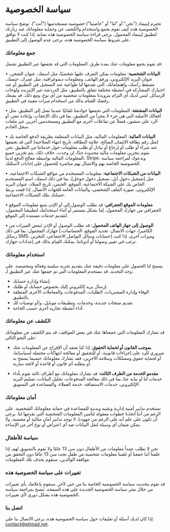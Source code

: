 # سياسة الخصوصية

تحترم إيتيماد ("نحن" أو "لنا" أو "خاصتنا") خصوصية مستخدميها ("أنت"). توضح سياسة الخصوصية هذه كيف نقوم بجمع واستخدام والكشف عن وحماية معلوماتك عند زيارتك لتطبيق إيتيماد المحمول. يرجى قراءة سياسة الخصوصية هذه بعناية. إذا كنت لا توافق على شروط سياسة الخصوصية هذه، يرجى عدم الوصول إلى التطبيق.

### جمع معلوماتك

قد نقوم بجمع معلومات عنك بعدة طرق. المعلومات التي قد نجمعها عبر التطبيق تشمل:

• **البيانات الشخصية**: معلومات يمكن التعرف عليها شخصيًا، مثل اسمك، عنوان الشحن، عنوان البريد الإلكتروني، ورقم الهاتف، ومعلومات ديموغرافية، مثل عمرك، جنسك، مسقط رأسك، واهتماماتك، التي تقدمها لنا طواعية عند التسجيل في التطبيق أو عند اختيارك المشاركة في أنشطة مختلفة تتعلق بالتطبيق، مثل الدردشة عبر الإنترنت ولوحات الرسائل. ليس لديك أي التزام بتزويدنا بمعلومات شخصية من أي نوع، ومع ذلك، قد يمنعك رفضك للقيام بذلك من استخدام ميزات معينة في التطبيق.

• **البيانات المشتقة**: المعلومات التي تجمعها خوادمنا تلقائيًا عندما تصل إلى التطبيق، مثل أفعالك الأصلية التي هي جزء لا يتجزأ من التطبيق، بما في ذلك الإعجاب، وإعادة نشر، أو الرد على منشور، فضلاً عن تفاعلات أخرى مع التطبيق ومستخدمين آخرين عبر ملفات سجل الخادم.

• **البيانات المالية**: المعلومات المالية، مثل البيانات المتعلقة بطريقة الدفع الخاصة بك (مثل رقم بطاقة الائتمان الصالح، علامة البطاقة، تاريخ انتهاء الصلاحية) التي قد نجمعها عند شراء أو طلب أو إرجاع أو تبادل أو طلب معلومات حول خدماتنا من التطبيق. نحن نقوم بتخزين معلومات مالية محدودة جدًا، إن وجدت. خلاف ذلك، يتم تخزين جميع المعلومات المالية بواسطة معالج الدفع لدينا، Stripe، وندعوك لمراجعة سياسة الخصوصية الخاصة بهم والاتصال بهم مباشرة للحصول على إجابات لأسئلتك.

• **البيانات من الشبكات الاجتماعية**: معلومات المستخدم من مواقع الشبكات الاجتماعية، مثل [تسجيل دخول أبل، تسجيل دخول جوجل]، بما في ذلك اسمك، اسم المستخدم الخاص بك على الشبكة الاجتماعية، الموقع، الجنس، تاريخ الميلاد، عنوان البريد الإلكتروني، صورة الملف الشخصي، والبيانات العامة للجهات الاتصال، إذا قمت بربط حسابك بتلك الشبكات الاجتماعية.

• **معلومات الموقع الجغرافي**: قد نطلب الوصول إلى أو الإذن بتتبع معلومات الموقع الجغرافي من جهازك المحمول، إما بشكل مستمر أو أثناء استخدامك لتطبيقنا المحمول، لتقديم خدمات مستندة إلى الموقع.

• **الوصول إلى جهاز الهاتف المحمول**: قد نطلب الوصول أو الإذن لبعض الميزات من جهازك المحمول، بما في ذلك [الكاميرا، جهات الاتصال، تحديد الموقع، الحساسات، رسائل SMS، حسابات وسائل التواصل الاجتماعي، التخزين] وميزات أخرى. إذا كنت ترغب في تغيير وصولنا أو أذوناتنا، يمكنك القيام بذلك في إعدادات جهازك.

### استخدام معلوماتك

يسمح لنا الحصول على معلومات دقيقة عنك بتقديم تجربة سلسة وفعالة ومخصصة. على وجه التحديد، قد نستخدم المعلومات التي تم جمعها عنك عبر التطبيق لـ:

- إنشاء وإدارة حسابك.
- إرسال بريد إلكتروني إليك بخصوص حسابك أو طلبك.
- الوفاء وإدارة المشتريات، الطلبات، المدفوعات، والمعاملات الأخرى المتعلقة بالتطبيق.
- تقديم منتجات جديدة، وخدمات، وتطبيقات موبايل، و/أو توصيات لك.
- أداء أنشطة تجارية أخرى حسب الحاجة.

### الكشف عن معلوماتك

قد نشارك المعلومات التي جمعناها عنك في بعض المواقف. قد يتم الكشف عن معلوماتك على النحو التالي:

- **بموجب القانون أو لحماية الحقوق**: إذا كنا نعتقد أن الإفراج عن المعلومات عنك ضروري للرد على إجراءات قانونية، أو للتحقيق أو معالجة انتهاكات محتملة لسياساتنا، أو لحماية حقوق وممتلكات وسلامة الآخرين، فقد نشارك معلوماتك حسبما يسمح به أو يتطلبه أي قانون أو قاعدة أو لائحة سارية.

- **مقدمو الخدمة من الطرف الثالث**: قد نشارك معلوماتك مع أطراف ثالثة تقوم بأداء خدمات لنا أو نيابة عنا، بما في ذلك معالجة المدفوعات، تحليل البيانات، تسليم البريد الإلكتروني، خدمات الاستضافة، خدمة العملاء، والمساعدة في التسويق.

### أمان معلوماتك

نستخدم تدابير أمنية إدارية وتقنية وبدنية للمساعدة في حماية معلوماتك الشخصية. على الرغم من أننا اتخذنا خطوات معقولة لتأمين المعلومات الشخصية التي تقدمها لنا، يرجى أن تكون على علم أنه على الرغم من جهودنا، لا توجد تدابير أمان مثالية أو محصنة، ولا يمكن ضمان أي وسيلة لنقل البيانات ضد أي اعتراض أو نوع آخر من الإساءة.

### سياسة للأطفال

نحن لا نطلب عمداً معلومات من الأطفال دون سن 13 عامًا ولا نقوم بالتسويق لهم. إذا علمنا أننا جمعنا أو تلقينا معلومات شخصية من طفل تحت سن 13 عامًا دون التحقق من موافقة الوالدين، سنقوم بحذف تلك المعلومات.

### تغييرات على سياسة الخصوصية هذه

قد نقوم بتحديث سياسة الخصوصية الخاصة بنا من حين لآخر. سنقوم بإعلامك بأي تغييرات من خلال نشر سياسة الخصوصية الجديدة على هذه الصفحة. يُنصح بمراجعة سياسة الخصوصية هذه بشكل دوري لأي تغييرات.

### اتصل بنا

إذا كان لديك أسئلة أو تعليقات حول سياسة الخصوصية هذه، يرجى الاتصال بنا على: contact@etimad.net.
